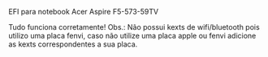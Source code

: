 EFI para notebook Acer Aspire F5-573-59TV

Tudo funciona corretamente!
Obs.: Não possui kexts de wifi/bluetooth pois utilizo uma placa fenvi, caso não utilize uma placa apple ou fenvi adicione as kexts correspondentes a sua placa.
